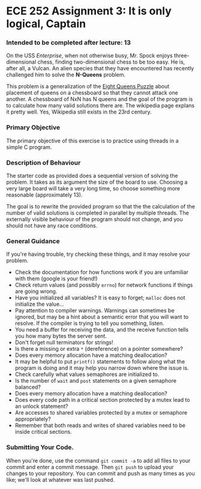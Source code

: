 # ECE 252 Assignment 3: It is only logical, Captain

### Intended to be completed after lecture: 13

On the USS _Enterprise_, when not otherwise busy, Mr. Spock enjoys three-dimensional chess, finding two-dimensional chess to be too easy. He is, after all, a Vulcan. An alien species that they have encountered has recently challenged him to solve the **N-Queens** problem. 

This problem is a generalization of the [Eight Queens Puzzle](https://en.wikipedia.org/wiki/Eight_queens_puzzle) about placement of queens on a chessboard so that they cannot attack one another. A chessboard of NxN has N queens and the goal of the program is to calculate how many valid solutions there are. The wikipedia page explans it pretty well. Yes, Wikipedia still exists in the 23rd century.


### Primary Objective
The primary objective of this exercise is to practice using threads in a simple C program.

### Description of Behaviour
The starter code as provided does a sequential version of solving the problem. It takes as its argument the size of the board to use. Choosing a very large board will take a very long time, so choose something more reasonable (approximately 13).

The goal is to rewrite the provided program so that the the calculation of the number of valid solutions is completed in parallel by multiple threads. The externally visible behaviour of the program should not change, and you should not have any race conditions.

### General Guidance 

If you're having trouble, try checking these things, and it may resolve your problem.

* Check the documentation for how functions work if you are unfamiliar with them (google is your friend!)
* Check return values (and possibly `errno`) for network functions if things are going wrong.
* Have you initialized all variables? It is easy to forget; `malloc` does not initialize the value...
* Pay attention to compiler warnings. Warnings can sometimes be ignored, but may be a hint about a semantic error that you will want to resolve. If the compiler is trying to tell you something, listen.
* You need a buffer for receiving the data, and the receive function tells you how many bytes the server sent.
* Don't forget null terminators for strings!
* Is there a missing or extra `*` (dereference) on a pointer somewhere?
* Does every memory allocation have a matching deallocation?
* It may be helpful to put `printf()` statements to follow along what the program is doing and it may help you narrow down where the issue is.
* Check carefully what values semaphores are initialized to.
* Is the number of `wait` and `post` statements on a given semaphore balanced?
* Does every memory allocation have a matching deallocation?
* Does every code path in a critical section protected by a mutex lead to an unlock statement?
* Are accesses to shared variables protected by a mutex or semaphore appropriately?
* Remember that both reads and writes of shared variables need to be inside critical sections.


### Submitting Your Code. 
When you're done, use the command `git commit -a` to add all files to your commit and enter a commit message. Then `git push` to upload your changes to your repository. You can commit and push as many times as you like; we'll look at whatever was last pushed.
